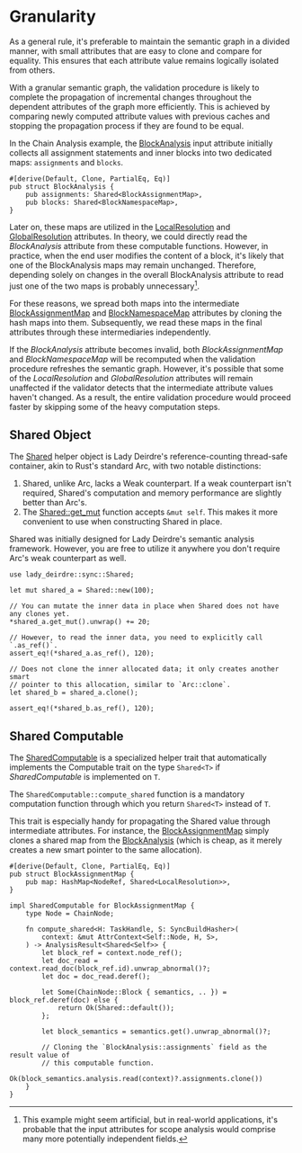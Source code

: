 <!------------------------------------------------------------------------------
  This file is a part of the "Lady Deirdre" work,
  a compiler front-end foundation technology.

  This work is proprietary software with source-available code.

  To copy, use, distribute, and contribute to this work, you must agree to
  the terms of the General License Agreement:

  https://github.com/Eliah-Lakhin/lady-deirdre/blob/master/EULA.md.

  The agreement grants you a Commercial-Limited License that gives you
  the right to use my work in non-commercial and limited commercial products
  with a total gross revenue cap. To remove this commercial limit for one of
  your products, you must acquire an Unrestricted Commercial License.

  If you contribute to the source code, documentation, or related materials
  of this work, you must assign these changes to me. Contributions are
  governed by the "Derivative Work" section of the General License
  Agreement.

  Copying the work in parts is strictly forbidden, except as permitted under
  the terms of the General License Agreement.

  If you do not or cannot agree to the terms of this Agreement,
  do not use this work.

  This work is provided "as is" without any warranties, express or implied,
  except to the extent that such disclaimers are held to be legally invalid.

  Copyright (c) 2024 Ilya Lakhin (Илья Александрович Лахин).
  All rights reserved.
------------------------------------------------------------------------------->

# Granularity

As a general rule, it's preferable to maintain the semantic graph in a divided
manner, with small attributes that are easy to clone and compare for equality.
This ensures that each attribute value remains logically isolated from others.

With a granular semantic graph, the validation procedure is likely to complete
the propagation of incremental changes throughout the dependent attributes of
the graph more efficiently. This is achieved by comparing newly computed
attribute values with previous caches and stopping the propagation process if
they are found to be equal.

In the Chain Analysis example, the [BlockAnalysis](todo) input attribute
initially collects all assignment statements and inner blocks into two dedicated
maps: `assignments` and `blocks`.

```rust,noplayground
#[derive(Default, Clone, PartialEq, Eq)]
pub struct BlockAnalysis {
    pub assignments: Shared<BlockAssignmentMap>,
    pub blocks: Shared<BlockNamespaceMap>,
}
```

Later on, these maps are utilized in the [LocalResolution](todo)
and [GlobalResolution](todo) attributes. In theory, we could directly read the
*BlockAnalysis* attribute from these computable functions. However, in practice,
when the end user modifies the content of a block, it's likely that one of the
BlockAnalysis maps may remain unchanged. Therefore, depending solely on changes
in the overall BlockAnalysis attribute to read just one of the two maps is
probably unnecessary[^blockanalysis].

For these reasons, we spread both maps into the
intermediate [BlockAssignmentMap](todo) and [BlockNamespaceMap](todo) attributes
by cloning the hash maps into them. Subsequently, we read these maps in the
final attributes through these intermediaries independently.

If the *BlockAnalysis* attribute becomes invalid, both *BlockAssignmentMap* and
*BlockNamespaceMap* will be recomputed when the validation procedure refreshes
the semantic graph. However, it's possible that some of the *LocalResolution*
and *GlobalResolution* attributes will remain unaffected if the validator
detects that the intermediate attribute values haven't changed. As a result, the
entire validation procedure would proceed faster by skipping some of the heavy
computation steps.

[^blockanalysis]: This example might seem artificial, but in real-world
applications, it's probable that the input attributes for scope analysis would
comprise many more potentially independent fields.

## Shared Object

The [Shared](https://docs.rs/lady-deirdre/2.0.0/lady_deirdre/sync/struct.Shared.html)
helper object is Lady Deirdre's reference-counting thread-safe container, akin
to Rust's standard Arc, with two notable distinctions:

1. Shared, unlike Arc, lacks a Weak counterpart. If a weak counterpart isn't
   required, Shared's computation and memory performance are slightly better
   than Arc's.
2. The
   [Shared::get_mut](https://docs.rs/lady-deirdre/2.0.0/lady_deirdre/sync/struct.Shared.html#method.get_mut)
   function accepts `&mut self`. This makes it more convenient to use when
   constructing Shared in place.

Shared was initially designed for Lady Deirdre's semantic analysis framework.
However, you are free to utilize it anywhere you don't require Arc's weak
counterpart as well.

```rust,noplayground
use lady_deirdre::sync::Shared;

let mut shared_a = Shared::new(100);

// You can mutate the inner data in place when Shared does not have any clones yet.
*shared_a.get_mut().unwrap() += 20;

// However, to read the inner data, you need to explicitly call `.as_ref()`.
assert_eq!(*shared_a.as_ref(), 120);

// Does not clone the inner allocated data; it only creates another smart
// pointer to this allocation, similar to `Arc::clone`.
let shared_b = shared_a.clone();

assert_eq!(*shared_b.as_ref(), 120);
```

## Shared Computable

The [SharedComputable](https://docs.rs/lady-deirdre/2.0.0/lady_deirdre/analysis/trait.SharedComputable.html)
is a specialized helper trait that automatically implements the Computable trait
on the type `Shared<T>` if *SharedComputable* is implemented on `T`.

The `SharedComputable::compute_shared` function is a mandatory computation
function through which you return `Shared<T>` instead of `T`.

This trait is especially handy for propagating the Shared value through
intermediate attributes. For instance, the [BlockAssignmentMap](todo) simply
clones a shared map from the [BlockAnalysis](todo) (which is cheap, as it
merely creates a new smart pointer to the same allocation).

```rust,noplayground
#[derive(Default, Clone, PartialEq, Eq)]
pub struct BlockAssignmentMap {
    pub map: HashMap<NodeRef, Shared<LocalResolution>>,
}

impl SharedComputable for BlockAssignmentMap {
    type Node = ChainNode;

    fn compute_shared<H: TaskHandle, S: SyncBuildHasher>(
        context: &mut AttrContext<Self::Node, H, S>,
    ) -> AnalysisResult<Shared<Self>> {
        let block_ref = context.node_ref();
        let doc_read = context.read_doc(block_ref.id).unwrap_abnormal()?;
        let doc = doc_read.deref();

        let Some(ChainNode::Block { semantics, .. }) = block_ref.deref(doc) else {
            return Ok(Shared::default());
        };

        let block_semantics = semantics.get().unwrap_abnormal()?;

        // Cloning the `BlockAnalysis::assignments` field as the result value of
        // this computable function.
        Ok(block_semantics.analysis.read(context)?.assignments.clone())
    }
}
```
